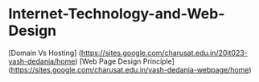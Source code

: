 # Internet-Technology-and-Web-Design

[Domain Vs Hosting] (https://sites.google.com/charusat.edu.in/20it023-yash-dedania/home)
[Web Page Design Principle] (https://sites.google.com/charusat.edu.in/yash-dedania-webpage/home)

